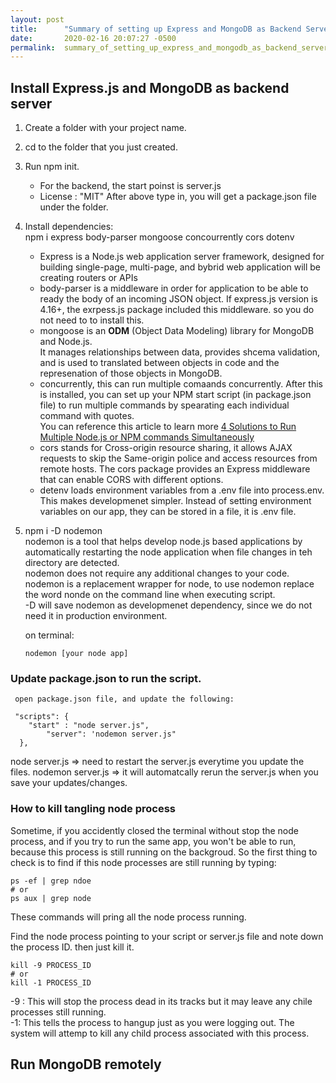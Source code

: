 ```yaml
---
layout: post
title:      "Summary of setting up Express and MongoDB as Backend Server"
date:       2020-02-16 20:07:27 -0500
permalink:  summary_of_setting_up_express_and_mongodb_as_backend_server
---
```



## Install  Express.js and MongoDB as backend server
1. Create a folder with your project name.  
2. cd to the folder that you just created.  
3. Run npm init.  
    * For the backend, the start poinst is server.js  
    * License : "MIT"
    After above type in, you will get a package.json file under the folder.  
1.  Install dependencies:  
       npm i express body-parser mongoose concourrently cors dotenv
			 
    *  Express is a Node.js web application server framework, designed for building single-page, multi-page, and bybrid web application will be creating routers or APIs   
    *  body-parser is a middleware in order for application to be able to ready the body of an incoming JSON object.   If express.js version is 4.16+, the exrpess.js package included this middleware. so you do not need to to install this.  
    *  mongoose is an **ODM** (Object Data Modeling) library for MongoDB and Node.js.  
       It manages relationships between data, provides shcema validation, and is used to translated between objects in code and the represenation of those objects in MongoDB.  
    * concurrently, this can run multiple comaands concurrently.  After this is installed, you can set up your NPM start script (in package.json file) to run multiple commands by spearating each individual command with quotes.  	 
       You can reference this article to learn more [4 Solutions to Run Multiple Node.js or NPM commands Simultaneously](https://itnext.io/4-solutions-to-run-multiple-node-js-or-npm-commands-simultaneously-9edaa6215a93)  
    * cors stands for Cross-origin resource sharing, it allows AJAX requests to skip the Same-origin police and access resources from remote hosts. 
       The cors package provides an Express middleware that can enable CORS with different options.	  
    * detenv loads environment variables from a .env file into process.env. This makes developmenet simpler. Instead of setting environment variables on our app, they can be stored in a file, it is .env file. 		 

1.  npm i -D nodemon  
       nodemon is a tool that helps develop node.js based applications by automatically restarting the node application when file changes in teh directory are detected.  
	  nodemon does not require any additional changes to your code. nodemon is a replacement wrapper for node, to use nodemon replace the word nonde on the command line when executing script.   
		-D will save nodemon as developmenet dependency, since we do not need it in production environment.  
		
    on terminal:
		
	`nodemon [your node app]`    

		 
### Update package.json to run the script.  
     open package.json file, and update the following:  

```
 "scripts": {
    "start" : "node server.js",
		"server": 'nodemon server.js"
  },   
```   

		 
node server.js => need to restart the server.js everytime you update the files.
nodemon server.js => it will automatcally rerun the server.js when you save your updates/changes.  

### How to kill tangling node process
Sometime, if you accidently closed the terminal without stop the node process, and if you try to run the same app, you won't be able to run, because this process is still running on the backgroud.
So the first thing to check is to find if this node processes are still running by typing:  
```
ps -ef | grep ndoe
# or
ps aux | grep node
```  

These commands will pring all the node process running.

Find the node process pointing to your script or server.js file and note down the process ID. then just kill it.   

```
kill -9 PROCESS_ID
# or
kill -1 PROCESS_ID
```  

-9 : This will stop the process dead in its tracks but it may leave any chile processes still running.  
-1: This tells the process to hangup just as you were logging out. The system will attemp to kill any child process associated with this process.  



## Run MongoDB remotely





